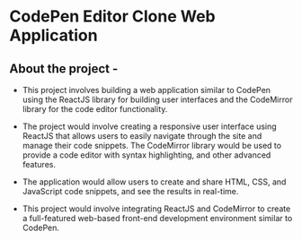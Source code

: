 # CodePen Editor Clone Web Application

## About the project -

- This project involves building a web application similar to CodePen using the ReactJS library for building user interfaces and the CodeMirror library for the code editor functionality.

- The project would involve creating a responsive user interface using ReactJS that allows users to easily navigate through the site and manage their code snippets. The CodeMirror library would be used to provide a code editor with syntax highlighting, and other advanced features.

- The application would allow users to create and share HTML, CSS, and JavaScript code snippets, and see the results in real-time. 

- This project would involve integrating ReactJS and CodeMirror to create a full-featured web-based front-end development environment similar to CodePen.



